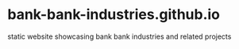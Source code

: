 # bank-bank-industries.github.io
static website showcasing bank bank industries and related projects

